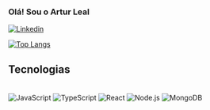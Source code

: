 
### Olá! Sou o Artur Leal

[![Linkedin](https://img.shields.io/badge/LinkedIn-0077B5?style=for-the-badge&logo=linkedin&logoColor=white)](https://www.linkedin.com/in/artur-leal-352a02209/)

[![Top Langs](https://github-readme-stats.vercel.app/api/top-langs/?username=ArturLeaI&layout=donut)](https://github.com/ArturLeaI/github-readme-stats)

## Tecnologias
<div style="display: inline_block"><br/>
  <img align="center"  alt = "JavaScript" src="https://img.shields.io/badge/JavaScript-323330?style=for-the-badge&logo=javascript&logoColor=F7DF1E">
  <img align="center"  alt = "TypeScript" src="https://img.shields.io/badge/TypeScript-007ACC?style=for-the-badge&logo=typescript&logoColor=white">
  <img align="center"  alt = "React" src="https://img.shields.io/badge/React-20232A?style=for-the-badge&logo=react&logoColor=61DAFB">
  <img align="center"  alt = "Node.js" src="https://img.shields.io/badge/Node.js-43853D?style=for-the-badge&logo=node.js&logoColor=white">
  <img align="center"  alt = "MongoDB" src="https://img.shields.io/badge/MongoDB-4EA94B?style=for-the-badge&logo=mongodb&logoColor=white">
</div>


